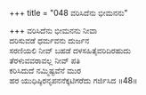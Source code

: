 +++
title = "048 ವರಿಸಿದೆನು ಭೀಮನನು"

+++
ವರಿಸಿದೆನು ಭೀಮನನು ನೀವಾ  
ದರಿಸುವಡೆ ಧರ್ಮವನು ದುರ್ಜನ  
ಸರಣಿಯಲಿ ನೀವ್ ಬಹಡೆ ದಳಸಹಿತೈವರಿದಿರಹುದು  
ತೆರಳುವವರಾವಲ್ಲ ನೀವ್ ಪತಿ  
ಕರಿಸಿದುದೆ ನಮ್ಮಿಷ್ಟವೆನೆ ಮುರ  
ಹರ ಯುಧಿಷ್ಠಿರನೃಪನನೆಕ್ಕಟಿಗರೆದು ಗರ್ಜಿಸಿದ     ॥48॥